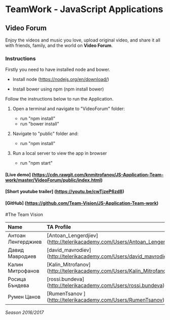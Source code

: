 # TeamWork - JavaScript Applications

## Video Forum

Enjoy the videos and music you love, upload original video, and share it all with friends, family, and the world on **Video Forum**.

### Instructions
Firstly you need to have installed node and bower.

- Install node (https://nodejs.org/en/download/)

- Install bower using npm (npm install bower)

Follow the instructions below to run the Application.

 1. Open a terminal and navigate to "VideoForum" folder:
	- run "npm install"
    - run "bower install"

 2. Navigate to "public" folder and:
    - run "npm install"

 3. Run a local server to view the app in browser
    - run "npm start"

#### [Live demo] (https://cdn.rawgit.com/knmitrofanov/JS-Application-Team-work/master/VideoForum/public/index.html)

#### [Short youtube trailer] (https://youtu.be/cwTjzeP6zd8) 

#### [GitHub] (https://github.com/Team-Vision/JS-Application-Team-work) 

#The Team Vision

| Name | TA Profile | Github |
| :--- | :--- | :---- |
| Антоан Ленгерджиев | [Antoan_Lengerdjiev] (http://telerikacademy.com/Users/Antoan_Lengerdjiev) | [antoanLengerdjiev] (https://github.com/antoanLengerdjiev) |
| Давид Мавродиев | [david_mavrodiev] (http://telerikacademy.com/Users/david_mavrodiev) | [David-Mavrodiev] (https://github.com/David-Mavrodiev) |
| Калин Митрофанов | [Kalin_Mitrofanov] (http://telerikacademy.com/Users/Kalin_Mitrofanov) | [knmitrofanov] (https://github.com/knmitrofanov) |
| Росица Бъндева | [rossi.bundeva] (http://telerikacademy.com/Users/rossi.bundeva) | [RossyB] (https://github.com/RossyB) |
| Румен Цанов| [RumenTsanov ] (http://telerikacademy.com/Users/RumenTsanov) | [RumenTsanov] (https://github.com/RumenTsanov) |

*Season 2016/2017*
